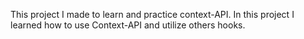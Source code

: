 This project I made to learn and practice context-API. 
In this project I learned how to use Context-API and utilize others hooks.
